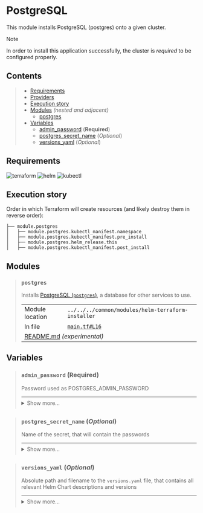 # PostgreSQL

This module installs PostgreSQL (postgres) onto a given cluster.

> [!NOTE]
> In order to install this application successfully, the cluster is *required* to be configured properly.

## Contents

<blockquote><!-- contents:start -->

- [Requirements](#requirements)
- [Providers](#providers)
- [Execution story](#execution-story)
- [Modules](#modules) _(nested and adjacent)_
  - [postgres](#postgres)
- [Variables](#variables)
  - [admin_password](#admin_password-required) (**Required**)
  - [postgres_secret_name](#postgres_secret_name-optional) (*Optional*)
  - [versions_yaml](#versions_yaml-optional) (*Optional*)
</blockquote><!-- contents:end -->

## Requirements
  
![terraform](https://img.shields.io/badge/terraform->=1.8.0-d3287d?logo=terraform)
![helm](https://img.shields.io/badge/helm->=3.0.1-a7fc51?logo=helm)
![kubectl](https://img.shields.io/badge/kubectl->=1.19.0-eb4095?logo=kubectl)

## Execution story

Order in which Terraform will create resources (and likely destroy them in reverse order):
```
├── module.postgres
│   ├── module.postgres.kubectl_manifest.namespace
│   ├── module.postgres.kubectl_manifest.pre_install
│   ├── module.postgres.helm_release.this
│   ├── module.postgres.kubectl_manifest.post_install
```

## Modules
  
<blockquote><!-- module:"postgres":start -->

### `postgres`

Installs [PostgreSQL (`postgres`)](https://github.com/bitnami/charts/tree/main/bitnami/postgresql), a database for other services to use.
  <table>
    <tr>
      <td>Module location</td>
      <td><code>../../../common/modules/helm-terraform-installer</code></td>
    </tr>
    <tr>
      <td>In file</td>
      <td><a href="./main.tf#L16"><code>main.tf#L16</code></a></td>
    </tr>
    <tr>
      <td colspan="2"><a href="../../../common/modules/helm-terraform-installer/README.md">README.md</a> <em>(experimental)</em></td>
    </tr>
  </table>
</blockquote><!-- module:"postgres":end -->

## Variables
  
<blockquote><!-- variable:"admin_password":start -->

### `admin_password` (**Required**)

Password used as POSTGRES_ADMIN_PASSWORD

<details style="border-top-color: inherit; border-top-width: 0.1em; border-top-style: solid; padding-top: 0.5em; padding-bottom: 0.5em;">
  <summary>Show more...</summary>

  **Type**:
  ```hcl
  string
  ```
  In file: <a href="./variables.tf#L15"><code>variables.tf#L15</code></a>

</details>
</blockquote><!-- variable:"admin_password":end -->
<blockquote><!-- variable:"postgres_secret_name":start -->

### `postgres_secret_name` (*Optional*)

Name of the secret, that will contain the passwords

<details style="border-top-color: inherit; border-top-width: 0.1em; border-top-style: solid; padding-top: 0.5em; padding-bottom: 0.5em;">
  <summary>Show more...</summary>

  **Type**:
  ```hcl
  string
  ```
  **Default**:
  ```json
  "postgres-passwords"
  ```
  In file: <a href="./variables.tf#L8"><code>variables.tf#L8</code></a>

</details>
</blockquote><!-- variable:"postgres_secret_name":end -->
<blockquote><!-- variable:"versions_yaml":start -->

### `versions_yaml` (*Optional*)

Absolute path and filename to the `versions.yaml` file, that contains all relevant Helm Chart descriptions and versions

<details style="border-top-color: inherit; border-top-width: 0.1em; border-top-style: solid; padding-top: 0.5em; padding-bottom: 0.5em;">
  <summary>Show more...</summary>

  **Type**:
  ```hcl
  string
  ```
  **Default**:
  ```json
  "../../../../versions.yaml"
  ```
  In file: <a href="./variables.tf#L1"><code>variables.tf#L1</code></a>

</details>
</blockquote><!-- variable:"versions_yaml":end -->